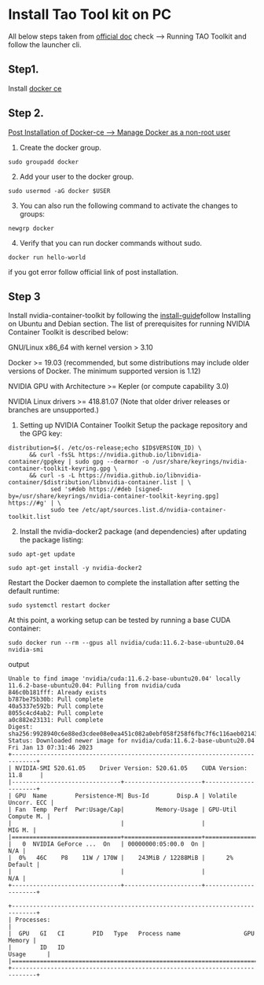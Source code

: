 # Install Tao Tool kit on PC

All below steps taken from [official doc](https://docs.nvidia.com/tao/tao-toolkit/text/tao_toolkit_quick_start_guide.html) check --> Running TAO Toolkit and follow the launcher cli.

## Step1. 

Install [docker ce](https://docs.docker.com/engine/install/ubuntu/)

## Step 2.
[Post Installation of Docker-ce --> Manage Docker as a non-root user](https://docs.docker.com/engine/install/linux-postinstall/)
1. Create the docker group.
```
sudo groupadd docker
```
2. Add your user to the docker group.
```
sudo usermod -aG docker $USER
```
3. You can also run the following command to activate the changes to groups:
```
newgrp docker
```
4. Verify that you can run docker commands without sudo.
```
docker run hello-world
```
if you got error follow official link of post installation.

## Step 3
Install nvidia-container-toolkit by following the [install-guide](https://docs.nvidia.com/datacenter/cloud-native/container-toolkit/install-guide.html)follow Installing on Ubuntu and Debian section.
The list of prerequisites for running NVIDIA Container Toolkit is described below:

GNU/Linux x86_64 with kernel version > 3.10

Docker >= 19.03 (recommended, but some distributions may include older versions of Docker. The minimum supported version is 1.12)

NVIDIA GPU with Architecture >= Kepler (or compute capability 3.0)

NVIDIA Linux drivers >= 418.81.07 (Note that older driver releases or branches are unsupported.)

1. Setting up NVIDIA Container Toolkit
Setup the package repository and the GPG key:
```
distribution=$(. /etc/os-release;echo $ID$VERSION_ID) \
      && curl -fsSL https://nvidia.github.io/libnvidia-container/gpgkey | sudo gpg --dearmor -o /usr/share/keyrings/nvidia-container-toolkit-keyring.gpg \
      && curl -s -L https://nvidia.github.io/libnvidia-container/$distribution/libnvidia-container.list | \
            sed 's#deb https://#deb [signed-by=/usr/share/keyrings/nvidia-container-toolkit-keyring.gpg] https://#g' | \
            sudo tee /etc/apt/sources.list.d/nvidia-container-toolkit.list
```

2. Install the nvidia-docker2 package (and dependencies) after updating the package listing:
```
sudo apt-get update
```
```
sudo apt-get install -y nvidia-docker2
```
Restart the Docker daemon to complete the installation after setting the default runtime:
```
sudo systemctl restart docker
```
At this point, a working setup can be tested by running a base CUDA container:

```
sudo docker run --rm --gpus all nvidia/cuda:11.6.2-base-ubuntu20.04 nvidia-smi
```
output
```
Unable to find image 'nvidia/cuda:11.6.2-base-ubuntu20.04' locally
11.6.2-base-ubuntu20.04: Pulling from nvidia/cuda
846c0b181fff: Already exists 
b787be75b30b: Pull complete 
40a5337e592b: Pull complete 
8055c4cd4ab2: Pull complete 
a0c882e23131: Pull complete 
Digest: sha256:9928940c6e88ed3cdee08e0ea451c082a0ebf058f258f6fbc7f6c116aeb02143
Status: Downloaded newer image for nvidia/cuda:11.6.2-base-ubuntu20.04
Fri Jan 13 07:31:46 2023       
+-----------------------------------------------------------------------------+
| NVIDIA-SMI 520.61.05    Driver Version: 520.61.05    CUDA Version: 11.8     |
|-------------------------------+----------------------+----------------------+
| GPU  Name        Persistence-M| Bus-Id        Disp.A | Volatile Uncorr. ECC |
| Fan  Temp  Perf  Pwr:Usage/Cap|         Memory-Usage | GPU-Util  Compute M. |
|                               |                      |               MIG M. |
|===============================+======================+======================|
|   0  NVIDIA GeForce ...  On   | 00000000:05:00.0  On |                  N/A |
|  0%   46C    P8    11W / 170W |    243MiB / 12288MiB |      2%      Default |
|                               |                      |                  N/A |
+-------------------------------+----------------------+----------------------+
                                                                               
+-----------------------------------------------------------------------------+
| Processes:                                                                  |
|  GPU   GI   CI        PID   Type   Process name                  GPU Memory |
|        ID   ID                                                   Usage      |
|=============================================================================|
+-----------------------------------------------------------------------------+
```
